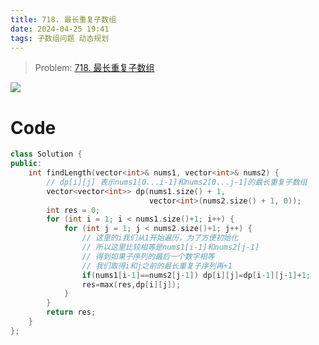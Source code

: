 ```yaml
---
title: 718. 最长重复子数组
date: 2024-04-25 19:41
tags: 子数组问题 动态规划
---
```


> Problem: [718. 最长重复子数组](https://leetcode.cn/problems/maximum-length-of-repeated-subarray/description/)

![](images/posts/SmartSelect_20240425_170548_Samsung%20Notes%201.jpg)

# Code
```C++ []
class Solution {
public:
    int findLength(vector<int>& nums1, vector<int>& nums2) {
        // dp[i][j] 表示nums1[0...i-1]和nums2[0...j-1]的最长重复子数组
        vector<vector<int>> dp(nums1.size() + 1,
                               vector<int>(nums2.size() + 1, 0));
        int res = 0;
        for (int i = 1; i < nums1.size()+1; i++) {
            for (int j = 1; j < nums2.size()+1; j++) {
                // 这里的i我们从1开始遍历，为了方便初始化
                // 所以这里比较相等是nums1[i-1]和nums2[j-1]
                // 得到如果子序列的最后一个数字相等
                // 我们取得i和j之前的最长重复子序列再+1
                if(nums1[i-1]==nums2[j-1]) dp[i][j]=dp[i-1][j-1]+1;
                res=max(res,dp[i][j]);
            }
        }
        return res;
    }
};
```